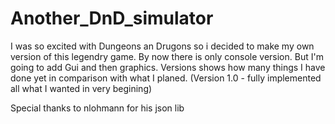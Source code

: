 # Another_DnD_simulator
I was so excited with Dungeons an Drugons so i decided to make my own version of this legendry game.
By now there is only console version. But I'm going to add Gui and then graphics.
Versions shows how many things I have done yet in comparison with what I planed.
(Version 1.0 - fully implemented all what I wanted in very begining)

Special thanks to nlohmann for his json lib
